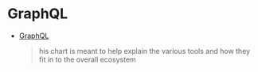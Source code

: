# GraphQL

* [GraphQL ](https://www.graphqlstack.com/)
  > his chart is meant to help explain the various tools and how they fit in to the overall ecosystem
